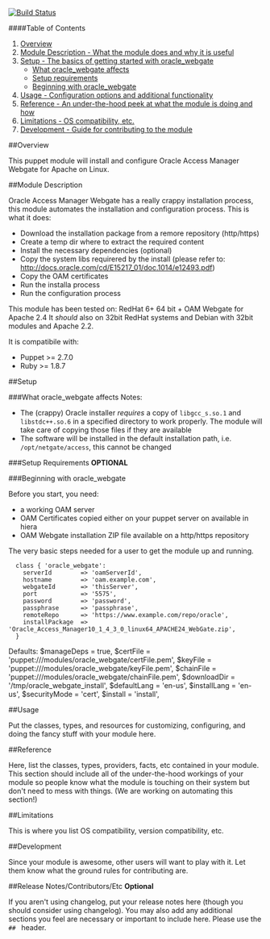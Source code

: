 [![Build Status](https://travis-ci.org/elibus/puppet-oracle_webgate.svg)](https://travis-ci.org/elibus/puppet-oracle_webgate)

####Table of Contents

1. [Overview](#overview)
2. [Module Description - What the module does and why it is useful](#module-description)
3. [Setup - The basics of getting started with oracle_webgate](#setup)
    * [What oracle_webgate affects](#what-oracle_webgate-affects)
    * [Setup requirements](#setup-requirements)
    * [Beginning with oracle_webgate](#beginning-with-oracle_webgate)
4. [Usage - Configuration options and additional functionality](#usage)
5. [Reference - An under-the-hood peek at what the module is doing and how](#reference)
5. [Limitations - OS compatibility, etc.](#limitations)
6. [Development - Guide for contributing to the module](#development)

##Overview

This puppet module will install and configure Oracle Access Manager Webgate for Apache on Linux.

##Module Description

Oracle Access Manager Webgate has a really crappy installation process, this module automates the installation and configuration process.
This is what it does:
 - Download the installation package from a remore repository (http/https)
 - Create a temp dir where to extract the required content
 - Install the necessary dependencies (optional)
 - Copy the system libs requirered by the install (please refer to: http://docs.oracle.com/cd/E15217_01/doc.1014/e12493.pdf)
 - Copy the OAM certificates
 - Run the installa process
 - Run the configuration process

This module has been tested on: RedHat 6+ 64 bit + OAM Webgate for Apache 2.4
It *should* also on 32bit RedHat systems and Debian with 32bit modules and Apache 2.2.

It is compatibile with:
 - Puppet >= 2.7.0
 - Ruby >= 1.8.7


##Setup

###What oracle_webgate affects
Notes:
 - The (crappy) Oracle installer *requires* a copy of `libgcc_s.so.1` and `libstdc++.so.6` in a specified directory to work properly. The module will take care of copying those files if they are available
 - The software will be installed in the default installation path, i.e. `/opt/netgate/access`, this cannot be changed

###Setup Requirements **OPTIONAL**

 
###Beginning with oracle_webgate

Before you start, you need:
 - a working OAM server
 - OAM Certificates copied either on your puppet server on available in hiera
 - OAM Webgate installation ZIP file available on a http/https repository

The very basic steps needed for a user to get the module up and running. 

      class { 'oracle_webgate':
        serverId        => 'oamServerId',
        hostname        => 'oam.example.com',
        webgateId       => 'thisServer',
        port            => '5575',
        password        => 'password',
        passphrase      => 'passphrase',
        remoteRepo      => 'https://www.example.com/repo/oracle',
        installPackage  => 'Oracle_Access_Manager10_1_4_3_0_linux64_APACHE24_WebGate.zip',
      }

Defaults:
        $manageDeps        = true,
        $certFile          = 'puppet:///modules/oracle_webgate/certFile.pem',
        $keyFile           = 'puppet:///modules/oracle_webgate/keyFile.pem',
        $chainFile         = 'puppet:///modules/oracle_webgate/chainFile.pem',
        $downloadDir       = '/tmp/oracle_webgate_install',
        $defaultLang       = 'en-us',
        $installLang       = 'en-us',
        $securityMode      = 'cert',
        $install           = 'install',

##Usage

Put the classes, types, and resources for customizing, configuring, and doing the fancy stuff with your module here. 

##Reference

Here, list the classes, types, providers, facts, etc contained in your module. This section should include all of the under-the-hood workings of your module so people know what the module is touching on their system but don't need to mess with things. (We are working on automating this section!)

##Limitations

This is where you list OS compatibility, version compatibility, etc.

##Development

Since your module is awesome, other users will want to play with it. Let them know what the ground rules for contributing are.

##Release Notes/Contributors/Etc **Optional**

If you aren't using changelog, put your release notes here (though you should consider using changelog). You may also add any additional sections you feel are necessary or important to include here. Please use the `## ` header. 
